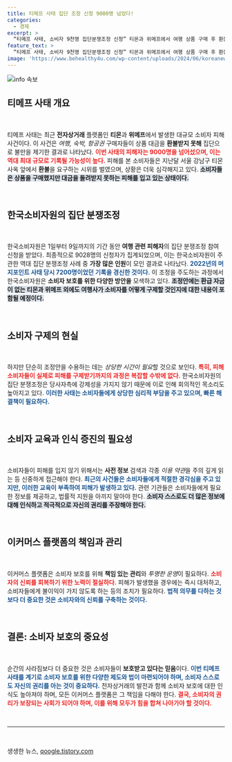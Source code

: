 ```yaml
---
title: 티메프 사태 집단 조정 신청 9000명 넘었다!
categories:
  - 경제
excerpt: >
  “티메프 사태, 소비자 9천명 집단분쟁조정 신청” 티몬과 위메프에서 여행 상품 구매 후 환불을 못 받은 소비자들이 모여 역대 최대 규모의 분쟁 조정 신청을 하며, 소비자 권리에 대한 새 현실이 열리고 있다! 클릭하고 자세히 알아보세요!
feature_text: >
  “티메프 사태, 소비자 9천명 집단분쟁조정 신청” 티몬과 위메프에서 여행 상품 구매 후 환불을 못 받은 소비자들이 모여 역대 최대 규모의 분쟁 조정 신청을 하며, 소비자 권리에 대한 새 현실이 열리고 있다! 클릭하고 자세히 알아보세요!
image: 'https://www.behealthy4u.com/wp-content/uploads/2024/06/koreanews.jpg'
---
```


<p><img src="https://www.behealthy4u.com/wp-content/uploads/2024/06/koreanews.jpg" alt="info 속보" /></p>

<h2 data-ke-size="size26">티메프 사태 개요</h2>

<p data-ke-size="size16">&nbsp;</p>

<p>티메프 사태는 최근 <strong>전자상거래</strong> 플랫폼인 <b>티몬</b>과 <b>위메프</b>에서 발생한 대규모 소비자 피해 사건이다. 이 사건은 <em>여행, 숙박, 항공권</em> 구매자들이 상품 대금을 <strong>환불받지 못해</strong> 집단으로 불만을 제기한 결과로 나타났다. <b><span style="color: #ee2323;">이번 사태의 피해자는 9000명을 넘어섰으며, 이는 역대 최대 규모로 기록될 가능성이 높다.</span></b> 피해를 본 소비자들은 지난달 서울 강남구 티몬 사옥 앞에서 <strong>환불</strong>을 요구하는 시위를 벌였으며, 상황은 더욱 심각해지고 있다. <b><span style="background-color: #21538527;">소비자들은 상품을 구매했지만 대금을 돌려받지 못하는 피해를 입고 있는 상태이다.</span></b> </p>

<p data-ke-size="size16">&nbsp;</p>

<h2 data-ke-size="size26">한국소비자원의 집단 분쟁조정</h2>

<p data-ke-size="size16">&nbsp;</p>

<p>한국소비자원은 1일부터 9일까지의 기간 동안 <strong>여행 관련 피해자</strong>의 집단 분쟁조정 참여 신청을 받았다. 최종적으로 9028명의 신청자가 집계되었으며, 이는 한국소비자원이 주관한 역대 집단 분쟁조정 사례 중 <strong>가장 많은 인원</strong>이 모인 결과로 나타났다. <b><span style="color: #1a5490;">2022년의 머지포인트 사태 당시 7200명이었던 기록을 경신한 것이다.</span></b> 이 조정을 주도하는 과정에서 한국소비자원은 <strong>소비자 보호를 위한 다양한 방안을</strong> 모색하고 있다. <b><span style="background-color: #21538527;">조정안에는 환급 자금이 없는 티몬과 위메프 외에도 여행사가 소비자를 어떻게 구제할 것인지에 대한 내용이 포함될 예정이다.</span></b> </p>

<p data-ke-size="size16">&nbsp;</p>

<h2 data-ke-size="size26">소비자 구제의 현실</h2>

<p data-ke-size="size16">&nbsp;</p>

<p>하지만 단순히 조정안을 수용하는 데는 <em>상당한 시간이 필요</em>할 것으로 보인다. <b><span style="color: #ee2323;">특히, 피해 소비자들이 실제로 피해를 구제받기까지의 과정은 복잡할 수밖에 없다.</span></b> 한국소비자원의 집단 분쟁조정은 당사자측에 강제성을 가지지 않기 때문에 이로 인해 회의적인 목소리도 높아지고 있다. <b><span style="color: #1a5490;">이러한 사태는 소비자들에게 상당한 심리적 부담을 주고 있으며, 빠른 해결책이 필요하다.</span></b> </p>

<p data-ke-size="size16">&nbsp;</p>

<h2 data-ke-size="size26">소비자 교육과 인식 증진의 필요성</h2>

<p data-ke-size="size16">&nbsp;</p>

<p>소비자들이 피해를 입지 않기 위해서는 <b>사전 정보</b> 검색과 각종 <em>이용 약관</em>을 주의 깊게 읽는 등 신중하게 접근해야 한다. <b><span style="color: #1a5490;">최근의 사건들은 소비자들에게 적절한 경각심을 주고 있지만, 이러한 교육이 부족하여 피해가 발생하고 있다.</span></b> 관련 기관들은 소비자들에게 필요한 정보를 제공하고, 법률적 지원을 아끼지 말아야 한다. <b><span style="background-color: #21538527;">소비자 스스로도 더 많은 정보에 대해 인식하고 적극적으로 자신의 권리를 주장해야 한다.</span></b></p>

<p data-ke-size="size16">&nbsp;</p>

<h2 data-ke-size="size26">이커머스 플랫폼의 책임과 관리</h2>

<p data-ke-size="size16">&nbsp;</p>

<p>이커머스 플랫폼은 소비자 보호를 위해 <b>책임 있는 관리</b>와 <em>투명한 운영</em>이 필요하다. <b><span style="color: #ee2323;">소비자의 신뢰를 회복하기 위한 노력이 절실하다.</span></b> 피해가 발생했을 경우에는 즉시 대처하고, 소비자들에게 불이익이 가지 않도록 하는 등의 조치가 필요하다. <b><span style="color: #1a5490;">법적 의무를 다하는 것보다 더 중요한 것은 소비자와의 신뢰를 구축하는 것이다.</span></b> </p>

<p data-ke-size="size16">&nbsp;</p>

<h2 data-ke-size="size26">결론: 소비자 보호의 중요성</h2>

<p data-ke-size="size16">&nbsp;</p>

<p>순간의 사라짐보다 더 중요한 것은 소비자들이 <b>보호받고 있다는 믿음</b>이다. <b><span style="color: #1a5490;">이번 티메프 사태를 계기로 소비자 보호를 위한 다양한 제도와 법이 마련되어야 하며, 소비자 스스로도 자신의 권리를 아는 것이 중요하다.</span></b> 전자상거래의 발전과 함께 소비자 보호에 대한 인식도 높아져야 하며, 모든 이커머스 플랫폼은 그 책임을 다해야 한다. <b><span style="color: #ee2323;">결국, 소비자의 권리가 보장되는 사회가 되어야 하며, 이를 위해 모두가 힘을 합쳐 나아가야 할 것이다.</span></b></p>

<p data-ke-size="size16">&nbsp;</p>

<hr />

<p data-ke-size="size16">&nbsp;</p>
생생한 뉴스, <a href="https://qoogle.tistory.com" rel="dofollow">qoogle.tistory.com</a>


